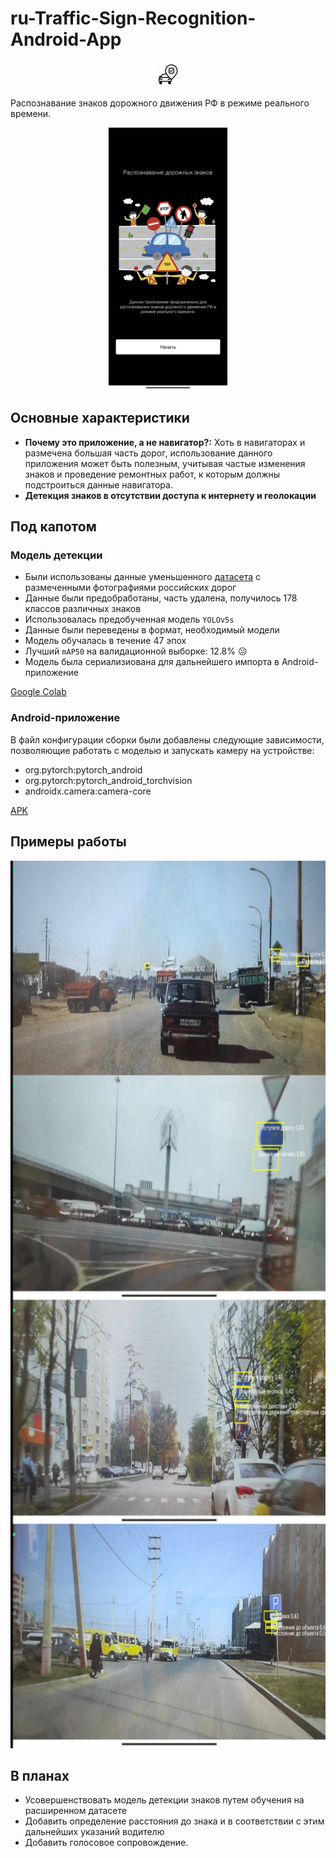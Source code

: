 # ru-Traffic-Sign-Recognition-Android-App

<div align="center">
	<img width="40" height="40" src="images/ruTSR-logo.png" alt="logo">
</div>

Распознавание знаков дорожного движения РФ в режиме реального времени.

<div align="center">
	<img width="190" height="420" src="images/main.jpg" alt="main screen">
</div>


## Основные характеристики
- **Почему это приложение, а не навигатор?:** Хоть в навигаторах и размечена большая часть дорог, использование данного приложения может быть полезным, учитывая частые изменения знаков и проведение ремонтных работ, к которым должны подстроиться данные навигатора.
- **Детекция знаков в отсутствии доступа к интернету и геолокации** 

## Под капотом

### Модель детекции
- Были использованы данные уменьшенного [датасета](https://www.kaggle.com/datasets/watchman/rtsd-small) с размеченными фотографиями российских дорог
- Данные были предобработаны, часть удалена, получилось 178 классов различных знаков
- Использовалась предобученная модель `YOLOv5s`
- Данные были переведены в формат, необходимый модели
- Модель обучалась в течение 47 эпох
- Лучший `mAP50` на валидационной выборке: 12.8% ☹
- Модель была сериализиована для дальнейшего импорта в Android-приложение

[Google Colab](https://colab.research.google.com/drive/1EGSP0TyhGxu1O0yMOtRDWPWlfpZuCm00)

### Android-приложение
В файл конфигурации сборки были добавлены следующие зависимости, позволяющие работать с моделью и запускать камеру на устройстве: 
- org.pytorch:pytorch_android
- org.pytorch:pytorch_android_torchvision
- androidx.camera:camera-core

[APK](https://drive.google.com/file/d/1YMPul6S5lCAsLSBQNrfD-A8b9Z51zc8X)

 
## Примеры работы
<div align="center">
	<img width="770" height="1420" src="images/examples.png" alt="examples">
</div>

## В планах
- Усовершенствовать модель детекции знаков путем обучения на расширенном датасете
- Добавить определение расстояния до знака и в соответствии с этим дальнейших указаний водителю
- Добавить голосовое сопровождение.

